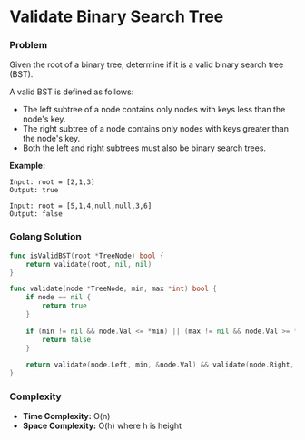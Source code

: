 # Validate Binary Search Tree

### Problem
Given the root of a binary tree, determine if it is a valid binary search tree (BST).

A valid BST is defined as follows:
- The left subtree of a node contains only nodes with keys less than the node's key.
- The right subtree of a node contains only nodes with keys greater than the node's key.
- Both the left and right subtrees must also be binary search trees.

**Example:**
```
Input: root = [2,1,3]
Output: true

Input: root = [5,1,4,null,null,3,6]
Output: false
```

### Golang Solution

```go
func isValidBST(root *TreeNode) bool {
    return validate(root, nil, nil)
}

func validate(node *TreeNode, min, max *int) bool {
    if node == nil {
        return true
    }
    
    if (min != nil && node.Val <= *min) || (max != nil && node.Val >= *max) {
        return false
    }
    
    return validate(node.Left, min, &node.Val) && validate(node.Right, &node.Val, max)
}
```

### Complexity
- **Time Complexity:** O(n)
- **Space Complexity:** O(h) where h is height
